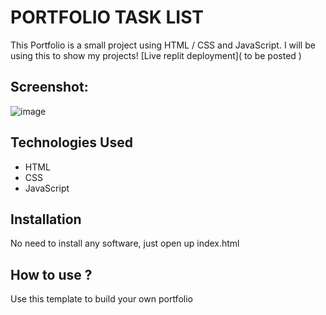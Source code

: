# PORTFOLIO TASK LIST
This Portfolio is a small project using HTML / CSS and JavaScript. I will be using this to show my projects!
[Live replit deployment]( to be posted )
## Screenshot:

![image](https://user-images.githubusercontent.com/112575648/199225566-5368b24a-ca87-4403-a2f1-5fcc891b7d96.png)

## Technologies Used
* HTML
* CSS
* JavaScript

## Installation
No need to install any software, just open up index.html
## How to use ?
Use this template to build your own portfolio







